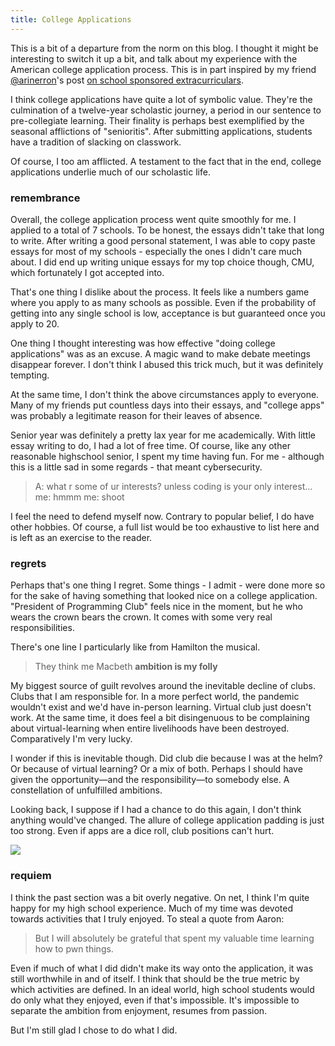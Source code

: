 ```yaml
---
title: College Applications
---
```


This is a bit of a departure from the norm on this blog. I thought it might be interesting to switch it up a bit, and talk about my experience with the American college application process. This is in part inspired by my friend [@arinerron](<https://twitter.com/arinerron>)'s post [on school sponsored extracurriculars](https://arinerron.com/blog/post/7). 

I think college applications have quite a lot of symbolic value. They're the culmination of a twelve-year scholastic journey, a period in our sentence to pre-collegiate learning. Their finality is perhaps best exemplified by the seasonal afflictions of "senioritis". After submitting applications, students have a tradition of slacking on classwork. 

Of course, I too am afflicted. A testament to the fact that in the end, college applications underlie much of our scholastic life. 

<!--more-->

### remembrance

Overall, the college application process went quite smoothly for me. I applied to a total of 7 schools. To be honest, the essays didn't take that long to write. After writing a good personal statement, I was able to copy paste essays for most of my schools - especially the ones I didn't care much about. I did end up writing unique essays for my top choice though, CMU, which fortunately I got accepted into. 

That's one thing I dislike about the process. It feels like a numbers game where you apply to as many schools as possible. Even if the probability of getting into any single school is low, acceptance is but guaranteed once you apply to 20. 

One thing I thought interesting was how effective "doing college applications" was as an excuse. A magic wand to make debate meetings disappear forever. I don't think I abused this trick much, but it was definitely tempting. 

At the same time, I don't think the above circumstances apply to everyone. Many of my friends put countless days into their essays, and "college apps" was probably a legitimate reason for their leaves of absence. 

Senior year was definitely a pretty lax year for me academically. With little essay writing to do, I had a lot of free time. Of course, like any other reasonable highschool senior, I spent my time having fun. For me - although this is a little sad in some regards - that meant cybersecurity. 

> A: what r some of ur interests? unless coding is your only interest...
me: hmmm
me: shoot

I feel the need to defend myself now. Contrary to popular belief, I do have other hobbies. Of course, a full list would be too exhaustive to list here and is left as an exercise to the reader. 

### regrets 

Perhaps that's one thing I regret. Some things - I admit - were done more so for the sake of having something that looked nice on a college application. "President of Programming Club" feels nice in the moment, but he who wears the crown bears the crown. It comes with some very real responsibilities. 

There's one line I particularly like from Hamilton the musical. 

> They think me Macbeth
> **ambition is my folly**

My biggest source of guilt revolves around the inevitable decline of clubs. Clubs that I am responsible for. In a more perfect world, the pandemic wouldn't exist and we'd have in-person learning. Virtual club just doesn't work. At the same time, it does feel a bit disingenuous to be complaining about virtual-learning when entire livelihoods have been destroyed. Comparatively I'm very lucky. 

I wonder if this is inevitable though. Did club die because I was at the helm? Or because of virtual learning? Or a mix of both. Perhaps I should have given the opportunity—and the responsibility—to somebody else. A constellation of unfulfilled ambitions. 

Looking back, I suppose if I had a chance to do this again, I don't think anything would've changed. The allure of college application padding is just too strong. Even if apps are a dice roll, club positions can't hurt.

![](/blog/college-apps/crown.png)

### requiem

I think the past section was a bit overly negative. On net, I think I'm quite happy for my high school experience. Much of my time was devoted towards activities that I truly enjoyed. To steal a quote from Aaron: 

> But I will absolutely be grateful that spent my valuable time learning how to pwn things.

Even if much of what I did didn't make its way onto the application, it was still worthwhile in and of itself. I think that should be the true metric by which activities are defined. In an ideal world, high school students would do only what they enjoyed, even if that's impossible. It's impossible to separate the ambition from enjoyment, resumes from passion. 

But I'm still glad I chose to do what I did. 

